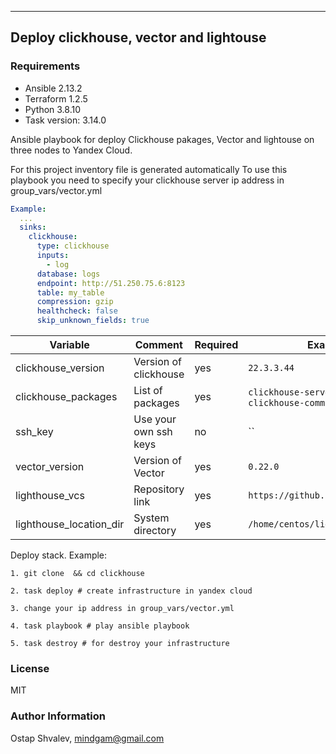 
---

## Deploy clickhouse, vector and lightouse

### Requirements

- Ansible 2.13.2
- Terraform 1.2.5
- Python 3.8.10
- Task version: 3.14.0



Ansible playbook for deploy Clickhouse pakages, Vector and lightouse on three nodes to Yandex Cloud. 

For this project inventory file is generated automatically
To use this playbook you need to specify your clickhouse server ip address in group_vars/vector.yml 
```YAML
Example:
  ...
  sinks:
    clickhouse:
      type: clickhouse
      inputs:
        - log
      database: logs
      endpoint: http://51.250.75.6:8123
      table: my_table
      compression: gzip
      healthcheck: false
      skip_unknown_fields: true

```


| Variable                            | Comment                                                                        | Required | Example/Default                |
| ----------------------------------- | ------------------------------------------------------------------------------ | -------- | ------------------------------ |
| clickhouse_version                | Version of clickhouse                       | yes      | `22.3.3.44`                  |
| clickhouse_packages               | List of packages                                      | yes      | `clickhouse-server` `clickhouse-client` `clickhouse-common`                 |
| ssh_key       | Use your own ssh keys                                                        | no      | ``                     |
| vector_version          | Version of Vector                           | yes      | `0.22.0`                     |
| lighthouse_vcs          | Repository link                          | yes      | `https://github.com/VKCOM/lighthouse.git`                     |
| lighthouse_location_dir          | System directory                         | yes      | `/home/centos/lighhouse`                     |

Deploy stack.
Example:
```
1. git clone  && cd clickhouse

2. task deploy # create infrastructure in yandex cloud

3. change your ip address in group_vars/vector.yml

4. task playbook # play ansible playbook

5. task destroy # for destroy your infrastructure 
```

### License
MIT

### Author Information
Ostap Shvalev, mindgam@gmail.com

